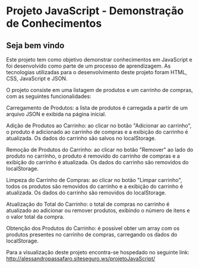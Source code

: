 # Projeto JavaScript - Demonstração de Conhecimentos

## Seja bem vindo

Este projeto tem como objetivo demonstrar conhecimentos em JavaScript e foi desenvolvido como parte de um processo de aprendizagem. As tecnologias utilizadas para o desenvolvimento deste projeto foram HTML, CSS, JavaScript e JSON.

O projeto consiste em uma listagem de produtos e um carrinho de compras, com as seguintes funcionalidades:

Carregamento de Produtos: a lista de produtos é carregada a partir de um arquivo JSON e exibida na página inicial.

Adição de Produtos ao Carrinho: ao clicar no botão "Adicionar ao carrinho", o produto é adicionado ao carrinho de compras e a exibição do carrinho é atualizada. Os dados do carrinho são salvos no localStorage.

Remoção de Produtos do Carrinho: ao clicar no botão "Remover" ao lado do produto no carrinho, o produto é removido do carrinho de compras e a exibição do carrinho é atualizada. Os dados do carrinho são removidos do localStorage.

Limpeza do Carrinho de Compras: ao clicar no botão "Limpar carrinho", todos os produtos são removidos do carrinho e a exibição do carrinho é atualizada. Os dados do carrinho são removidos do localStorage.

Atualização do Total do Carrinho: o total de compras no carrinho é atualizado ao adicionar ou remover produtos, exibindo o número de itens e o valor total da compra.

Obtenção dos Produtos do Carrinho: é possível obter um array com os produtos presentes no carrinho de compras, carregando os dados do localStorage.

Para a visualização deste projeto
encontra-se hospedado no seguinte link:
http://alessandropassafaro.siteseguro.ws/projetoJavaScript/
